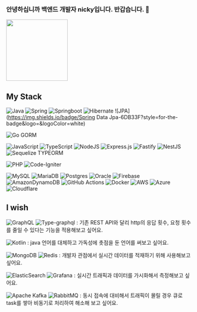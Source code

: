 ### 안녕하십니까 백엔드 개발자 nicky입니다. 반갑습니다. 👋

<!--
**ev15963/ev15963** is a ✨ _special_ ✨ repository because its `README.md` (this file) appears on your GitHub profile.

Here are some ideas to get you started:

- 🔭 I’m currently working on ...
- 🌱 I’m currently learning ...
- 👯 I’m looking to collaborate on ...
- 🤔 I’m looking for help with ...
- 💬 Ask me about ...
- 📫 How to reach me: ...
- 😄 Pronouns: ...
- ⚡ Fun fact: ...
-->

<img src="https://github-readme-stats.vercel.app/api?username=ev15963" height="165">

## My Stack

![Java](https://img.shields.io/badge/java-%23ED8B00.svg?style=for-the-badge&logo=openjdk&logoColor=white)
![Spring](https://img.shields.io/badge/spring-%236DB33F.svg?style=for-the-badge&logo=spring&logoColor=white)
![Springboot](https://img.shields.io/badge/springboot-6DB33F?style=for-the-badge&logo=springboot&logoColor=white)
![Hibernate](https://img.shields.io/badge/Hibernate-59666C?style=for-the-badge&logo=Hibernate&logoColor=white)
![JPA](https://img.shields.io/badge/Spring Data Jpa-6DB33F?style=for-the-badge&logo=&logoColor=white)

![Go](https://img.shields.io/badge/go-%2300ADD8.svg?style=for-the-badge&logo=go&logoColor=white)
GORM

![JavaScript](https://img.shields.io/badge/javascript-%23323330.svg?style=for-the-badge&logo=javascript&logoColor=%23F7DF1E)
![TypeScript](https://img.shields.io/badge/typescript-%23007ACC.svg?style=for-the-badge&logo=typescript&logoColor=white)
![NodeJS](https://img.shields.io/badge/node.js-6DA55F?style=for-the-badge&logo=node.js&logoColor=white)
![Express.js](https://img.shields.io/badge/express.js-%23404d59.svg?style=for-the-badge&logo=express&logoColor=%2361DAFB)
![Fastify](https://img.shields.io/badge/fastify-%23000000.svg?style=for-the-badge&logo=fastify&logoColor=white)
![NestJS](https://img.shields.io/badge/nestjs-%23E0234E.svg?style=for-the-badge&logo=nestjs&logoColor=white)
![Sequelize](https://img.shields.io/badge/Sequelize-52B0E7?style=for-the-badge&logo=Sequelize&logoColor=white)
TYPEORM

![PHP](https://img.shields.io/badge/php-%23777BB4.svg?style=for-the-badge&logo=php&logoColor=white)
![Code-Igniter](https://img.shields.io/badge/CodeIgniter-%23EF4223.svg?style=for-the-badge&logo=codeIgniter&logoColor=white)

![MySQL](https://img.shields.io/badge/mysql-%2300f.svg?style=for-the-badge&logo=mysql&logoColor=white)
![MariaDB](https://img.shields.io/badge/MariaDB-003545?style=for-the-badge&logo=mariadb&logoColor=white)
![Postgres](https://img.shields.io/badge/postgres-%23316192.svg?style=for-the-badge&logo=postgresql&logoColor=white)
![Oracle](https://img.shields.io/badge/Oracle-F80000?style=for-the-badge&logo=oracle&logoColor=white)
![Firebase](https://img.shields.io/badge/Firebase-039BE5?style=for-the-badge&logo=Firebase&logoColor=white)
![AmazonDynamoDB](https://img.shields.io/badge/Amazon%20DynamoDB-4053D6?style=for-the-badge&logo=Amazon%20DynamoDB&logoColor=white)
![GitHub Actions](https://img.shields.io/badge/github%20actions-%232671E5.svg?style=for-the-badge&logo=githubactions&logoColor=white)
![Docker](https://img.shields.io/badge/docker-%230db7ed.svg?style=for-the-badge&logo=docker&logoColor=white)
![AWS](https://img.shields.io/badge/AWS-%23FF9900.svg?style=for-the-badge&logo=amazon-aws&logoColor=white)
![Azure](https://img.shields.io/badge/azure-%230072C6.svg?style=for-the-badge&logo=microsoftazure&logoColor=white)
![Cloudflare](https://img.shields.io/badge/Cloudflare-F38020?style=for-the-badge&logo=Cloudflare&logoColor=white)


## I wish

![GraphQL](https://img.shields.io/badge/-GraphQL-E10098?style=for-the-badge&logo=graphql&logoColor=white)
![Type-graphql](https://img.shields.io/badge/-TypeGraphQL-%23C04392?style=for-the-badge)
 : 기존 REST API와 달리 http의 응답 횟수, 요청 횟수를 줄일 수 있다는 기능을 적용해보고 싶어요.

![Kotlin](https://img.shields.io/badge/kotlin-%237F52FF.svg?style=for-the-badge&logo=kotlin&logoColor=white)
 : java 언어를 대체하고 가독성에 촛점을 둔 언어를 써보고 싶어요.
 
![MongoDB](https://img.shields.io/badge/MongoDB-%234ea94b.svg?style=for-the-badge&logo=mongodb&logoColor=white)
![Redis](https://img.shields.io/badge/redis-%23DD0031.svg?style=for-the-badge&logo=redis&logoColor=white)
 : 개발자 관점에서 실시간 데이터를 적재하기 위해 사용해보고 싶어요.

![ElasticSearch](https://img.shields.io/badge/-ElasticSearch-005571?style=for-the-badge&logo=elasticsearch)
![Grafana](https://img.shields.io/badge/grafana-%23F46800.svg?style=for-the-badge&logo=grafana&logoColor=white)
 : 실시간 트래픽과 데이터를 가시화해서 측정해보고 싶어요.

![Apache Kafka](https://img.shields.io/badge/Apache%20Kafka-000?style=for-the-badge&logo=apachekafka)
![RabbitMQ](https://img.shields.io/badge/Rabbitmq-FF6600?style=for-the-badge&logo=rabbitmq&logoColor=white)
 : 동시 접속에 대비해서 트래픽이 몰릴 경우 큐로 task를 쌓아 비동기로 처리하여 해소해 보고 싶어요.

<!--
  My Stack 
  java spring springboot springsecurity jpa
  golang gin gorm
  javascript node express fastify nestjs typeorm sequelize
  php gnuboard codeIgniter 
  db
  mysql postgres oracle
-->
